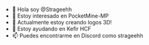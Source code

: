 - 👋 Hola soy @Strageehh
- 👀 Estoy interesado en PocketMine-MP
- 🌱 Actualmente estoy creando logos 3D!
- 💞️ Estoy ayudando en Kefir HCF
- 📫 Puedes encontrarme en Discord como strageehh

<!---
Strageehh/Strageehh is a ✨ special ✨ repository because its `README.md` (this file) appears on your GitHub profile.
You can click the Preview link to take a look at your changes.
--->
